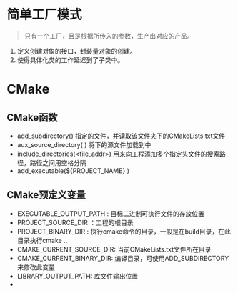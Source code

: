 # 简单工厂模式

> 只有一个工厂，且是根据所传入的参数，生产出对应的产品。

1) 定义创建对象的接口，封装量对象的创建。
2) 使得具体化类的工作延迟到了子类中。 

# CMake

## CMake函数

+ add_subdirectory(<file-name>) 指定<file-name>的文件，并读取该文件夹下的CMakeLists.txt文件
+ aux_source_directory(<file-addr> <value>) 将<file-addr>下的源文件加载到<value>中
+ include_directories(<file_addr>) 用来向工程添加多个指定头文件的搜索路径，路径之间用空格分隔
+ add_executable(${PROJECT_NAME} <source-files>)


## CMake预定义变量

+ EXECUTABLE_OUTPUT_PATH : 目标二进制可执行文件的存放位置
+ PROJECT_SOURCE_DIR ：工程的根目录
+ PROJECT_BINARY_DIR : 执行cmake命令的目录，一般是在build目录，在此目录执行cmake ..
+ CMAKE_CURRENT_SOURCE_DIR: 当前CMakeLists.txt文件所在目录
+ CMAKE_CURRENT_BINARY_DIR: 编译目录，可使用ADD_SUBDIRECTORY来修改此变量
+ LIBRARY_OUTPUT_PATH: 库文件输出位置
+ 